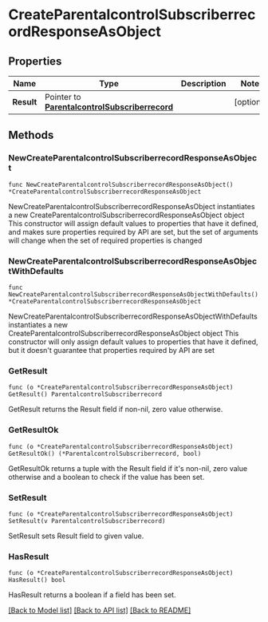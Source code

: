 # CreateParentalcontrolSubscriberrecordResponseAsObject

## Properties

Name | Type | Description | Notes
------------ | ------------- | ------------- | -------------
**Result** | Pointer to [**ParentalcontrolSubscriberrecord**](ParentalcontrolSubscriberrecord.md) |  | [optional] 

## Methods

### NewCreateParentalcontrolSubscriberrecordResponseAsObject

`func NewCreateParentalcontrolSubscriberrecordResponseAsObject() *CreateParentalcontrolSubscriberrecordResponseAsObject`

NewCreateParentalcontrolSubscriberrecordResponseAsObject instantiates a new CreateParentalcontrolSubscriberrecordResponseAsObject object
This constructor will assign default values to properties that have it defined,
and makes sure properties required by API are set, but the set of arguments
will change when the set of required properties is changed

### NewCreateParentalcontrolSubscriberrecordResponseAsObjectWithDefaults

`func NewCreateParentalcontrolSubscriberrecordResponseAsObjectWithDefaults() *CreateParentalcontrolSubscriberrecordResponseAsObject`

NewCreateParentalcontrolSubscriberrecordResponseAsObjectWithDefaults instantiates a new CreateParentalcontrolSubscriberrecordResponseAsObject object
This constructor will only assign default values to properties that have it defined,
but it doesn't guarantee that properties required by API are set

### GetResult

`func (o *CreateParentalcontrolSubscriberrecordResponseAsObject) GetResult() ParentalcontrolSubscriberrecord`

GetResult returns the Result field if non-nil, zero value otherwise.

### GetResultOk

`func (o *CreateParentalcontrolSubscriberrecordResponseAsObject) GetResultOk() (*ParentalcontrolSubscriberrecord, bool)`

GetResultOk returns a tuple with the Result field if it's non-nil, zero value otherwise
and a boolean to check if the value has been set.

### SetResult

`func (o *CreateParentalcontrolSubscriberrecordResponseAsObject) SetResult(v ParentalcontrolSubscriberrecord)`

SetResult sets Result field to given value.

### HasResult

`func (o *CreateParentalcontrolSubscriberrecordResponseAsObject) HasResult() bool`

HasResult returns a boolean if a field has been set.


[[Back to Model list]](../README.md#documentation-for-models) [[Back to API list]](../README.md#documentation-for-api-endpoints) [[Back to README]](../README.md)


